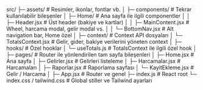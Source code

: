 src/
├─ assets/                  # Resimler, ikonlar, fontlar vb.
│
├─ components/              # Tekrar kullanılabilir bileşenler
│  ├─ Home/                 # Ana sayfa ile ilgili componentler
│  │  ├─ Header.jsx         # Üst header (bakiye ve kartlar)
│  │  ├─ MainContent.jsx    # Wheel, harcama modal, gelir modal vs.
│  │  └─ BottomNav.jsx      # Alt navigation bar, Home özel
│
├─ context/                 # Context API dosyaları
│  └─ TotalsContext.jsx     # Gelir, gider, bakiye verilerini yöneten context
│
├─ hooks/                   # Özel hooklar
│  └─ useTotals.js          # TotalsContext ile ilgili özel hook
│
├─ pages/                   # Router ile yönlendirilen tam sayfa bileşenleri
│  ├─ Home.jsx              # Ana sayfa
│  ├─ Gelirler.jsx          # Gelirleri listeleme 
│  ├─ Harcamalar.jsx        # Harcamaları 
│  ├─ Raporlar.jsx          # Raporlama sayfası
│  └─ KayitEkleme.jsx       # Gelir / Harcama 
│
├─ App.jsx                  # Router ve genel 
├─ index.js                 # React root
└─ index.css / tailwind.css # Global stiller ve Tailwind ayarları
